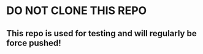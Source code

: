 DO NOT CLONE THIS REPO
======================

## This repo is used for testing and will regularly be force pushed!
